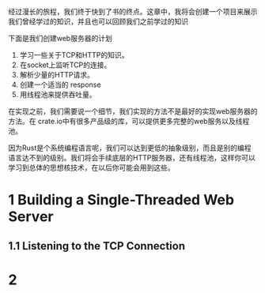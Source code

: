 经过漫长的旅程，我们终于快到了书的终点。这章中，我将会创建一个项目来展示我们曾经学过的知识，并且也可以回顾我们之前学过的知识

下面是我们创建web服务器的计划

1. 学习一些关于TCP和HTTP的知识。
2. 在socket上监听TCP的连接。
3. 解析少量的HTTP请求。
4. 创建一个适当的 response
5. 用线程池来提供吞吐量。

在实现之前，我们需要说一个细节，我们实现的方法不是最好的实现web服务器的方法。在 crate.io中有很多产品级的库，可以提供更多完整的web服务以及线程池。

因为Rust是个系统编程语言呢，我们可以达到更低的抽象级别，而且是别的编程语言达不到的级别。我们将会手续底层的HTTP服务器，还有线程池，这样你可以学习到总体的思想核技术，在以后你可能会用到这些。
# 1 Building a Single-Threaded Web Server

## 1.1 Listening to the TCP Connection


# 2 

